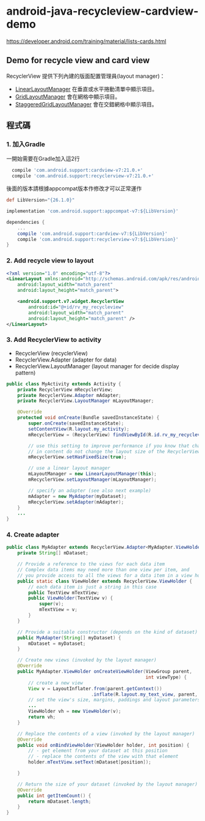 # android-java-recycleview-cardview-demo

https://developer.android.com/training/material/lists-cards.html

## Demo for recycle view and card view
RecyclerView 提供下列內建的版面配置管理員(layout manager)：

+ [LinearLayoutManager](https://developer.android.com/reference/android/support/v7/widget/LinearLayoutManager.html) 在垂直或水平捲動清單中顯示項目。
+ [GridLayoutManager](https://developer.android.com/reference/android/support/v7/widget/GridLayoutManager.html) 會在網格中顯示項目。
+ [StaggeredGridLayoutManager](https://developer.android.com/reference/android/support/v7/widget/StaggeredGridLayoutManager.html) 會在交錯網格中顯示項目。

## 程式碼
### 1. 加入Gradle
 一開始需要在Gradle加入這2行
```gradle
  compile 'com.android.support:cardview-v7:21.0.+'
  compile 'com.android.support:recyclerview-v7:21.0.+'
```
後面的版本請根據appcompat版本作修改才可以正常運作
```gradle
def LibVersion="{26.1.0}"

implementation 'com.android.support:appcompat-v7:${LibVersion}'

dependencies {
    ...
    compile 'com.android.support:cardview-v7:${LibVersion}'
    compile 'com.android.support:recyclerview-v7:${LibVersion}'
}
```

### 2. Add recycle view to layout
```xml
<?xml version="1.0" encoding="utf-8"?>
<LinearLayout xmlns:android="http://schemas.android.com/apk/res/android"
    android:layout_width="match_parent"
    android:layout_height="match_parent">

    <android.support.v7.widget.RecyclerView
        android:id="@+id/rv_my_recycleview"
        android:layout_width="match_parent"
        android:layout_height="match_parent" />
</LinearLayout>
```

### 3. Add RecyclerView to activity
+ RecyclerView (recyclerView)
+ RecyclerView.Adapter (adapter for data)
+ RecyclerView.LayoutManager (layout manager for decide display pattern)
```java
public class MyActivity extends Activity {
    private RecyclerView mRecyclerView;
    private RecyclerView.Adapter mAdapter;
    private RecyclerView.LayoutManager mLayoutManager;

    @Override
    protected void onCreate(Bundle savedInstanceState) {
        super.onCreate(savedInstanceState);
        setContentView(R.layout.my_activity);
        mRecyclerView = (RecyclerView) findViewById(R.id.rv_my_recycleview);

        // use this setting to improve performance if you know that changes
        // in content do not change the layout size of the RecyclerView
        mRecyclerView.setHasFixedSize(true);

        // use a linear layout manager
        mLayoutManager = new LinearLayoutManager(this);
        mRecyclerView.setLayoutManager(mLayoutManager);

        // specify an adapter (see also next example)
        mAdapter = new MyAdapter(myDataset);
        mRecyclerView.setAdapter(mAdapter);
    }
    ...
}
```

### 4. Create adapter

```java
public class MyAdapter extends RecyclerView.Adapter<MyAdapter.ViewHolder> {
    private String[] mDataset;

    // Provide a reference to the views for each data item
    // Complex data items may need more than one view per item, and
    // you provide access to all the views for a data item in a view holder
    public static class ViewHolder extends RecyclerView.ViewHolder {
        // each data item is just a string in this case
        public TextView mTextView;
        public ViewHolder(TextView v) {
            super(v);
            mTextView = v;
        }
    }

    // Provide a suitable constructor (depends on the kind of dataset)
    public MyAdapter(String[] myDataset) {
        mDataset = myDataset;
    }

    // Create new views (invoked by the layout manager)
    @Override
    public MyAdapter.ViewHolder onCreateViewHolder(ViewGroup parent,
                                                   int viewType) {
        // create a new view
        View v = LayoutInflater.from(parent.getContext())
                               .inflate(R.layout.my_text_view, parent, false);
        // set the view's size, margins, paddings and layout parameters
        ...
        ViewHolder vh = new ViewHolder(v);
        return vh;
    }

    // Replace the contents of a view (invoked by the layout manager)
    @Override
    public void onBindViewHolder(ViewHolder holder, int position) {
        // - get element from your dataset at this position
        // - replace the contents of the view with that element
        holder.mTextView.setText(mDataset[position]);

    }

    // Return the size of your dataset (invoked by the layout manager)
    @Override
    public int getItemCount() {
        return mDataset.length;
    }
}
```